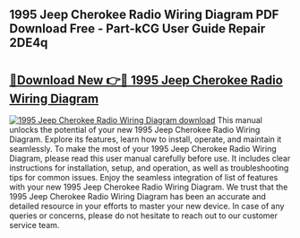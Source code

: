 ## 1995 Jeep Cherokee Radio Wiring Diagram PDF Download Free - Part-kCG User Guide Repair 2DE4q

# <h2><a href="http://dfjzkkf.blite.top/?on=1995+Jeep+Cherokee+Radio+Wiring+Diagram">🔗Download New 👉🔴 1995 Jeep Cherokee Radio Wiring Diagram</a></h2>

[![1995 Jeep Cherokee Radio Wiring Diagram download](https://i.imgur.com/lujVjoI.png)](http://dfjzkkf.blite.top/?on=1995+Jeep+Cherokee+Radio+Wiring+Diagram)
This manual unlocks the potential of your new 1995 Jeep Cherokee Radio Wiring Diagram. Explore its features, learn how to install, operate, and maintain it seamlessly. To make the most of your 1995 Jeep Cherokee Radio Wiring Diagram, please read this user manual carefully before use. It includes clear instructions for installation, setup, and operation, as well as troubleshooting tips for common issues. Enjoy the seamless integration of list of features with your new 1995 Jeep Cherokee Radio Wiring Diagram. We trust that the 1995 Jeep Cherokee Radio Wiring Diagram has been an accurate and detailed resource in your efforts to master your new device. In case of any queries or concerns, please do not hesitate to reach out to our customer service team.
